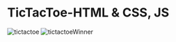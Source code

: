 # TicTacToe-HTML & CSS, JS
![tictactoe](https://user-images.githubusercontent.com/95170847/147502132-0861e581-39b6-4900-99d0-20ac7e76f217.png)
![tictactoeWinner](https://user-images.githubusercontent.com/95170847/147502135-9e38bb8c-0441-4e55-b892-48f4dee7a731.png)
